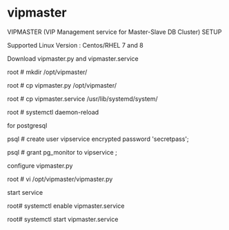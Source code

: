 # vipmaster
VIPMASTER (VIP Management service for Master-Slave DB Cluster) SETUP 

Supported Linux Version : Centos/RHEL 7 and 8

Download vipmaster.py and vipmaster.service

root # mkdir /opt/vipmaster/

root # cp vipmaster.py /opt/vipmaster/

root # cp vipmaster.service /usr/lib/systemd/system/

root # systemctl daemon-reload


for postgresql

psql #  create user vipservice encrypted password 'secretpass';

psql #  grant pg_monitor to vipservice ;


configure vipmaster.py

root # vi /opt/vipmaster/vipmaster.py


start service

root# systemctl enable vipmaster.service

root# systemctl start vipmaster.service


